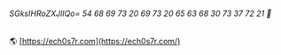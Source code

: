 ###### SGksIHRoZXJlIQo= 54 68 69 73 20 69 73 20 65 63 68 30 73 37 72 21 🚀

🌎 [https://ech0s7r.com](https://ech0s7r.com/)

<!--
**ech0s7r/ech0s7r** is a ✨ _special_ ✨ repository because its `README.md` (this file) appears on your GitHub profile.

Here are some ideas to get you started:

- 🔭 I’m currently working on ...
- 🌱 I’m currently learning ...
- 👯 I’m looking to collaborate on ...
- 🤔 I’m looking for help with ...
- 💬 Ask me about ...
- 📫 How to reach me: ...
- 😄 Pronouns: ...
- ⚡ Fun fact: ...
-->
